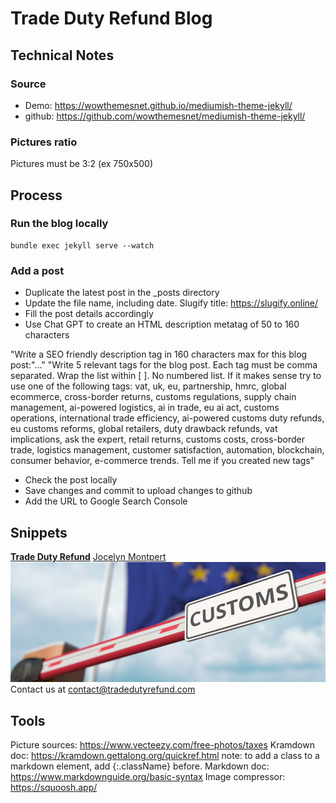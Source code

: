 # Trade Duty Refund Blog
## Technical Notes
### Source
- Demo: https://wowthemesnet.github.io/mediumish-theme-jekyll/
- github: https://github.com/wowthemesnet/mediumish-theme-jekyll/

### Pictures ratio
Pictures must be 3:2 (ex 750x500)

## Process
### Run the blog locally

```
bundle exec jekyll serve --watch
```
### Add a post
- Duplicate the latest post in the _posts directory
- Update the file name, including date. Slugify title: https://slugify.online/
- Fill the post details accordingly
- Use Chat GPT to create an HTML description metatag of 50 to 160 characters

"Write a SEO friendly description tag in 160 characters max for this blog post:"..."
"Write 5 relevant tags for the blog post. Each tag must be comma separated. Wrap the list within [ ]. No numbered list. If it makes sense try to use one of the following tags: vat, uk, eu, partnership, hmrc, global ecommerce, cross-border returns, customs regulations, supply chain management, ai-powered logistics, ai in trade, eu ai act, customs operations, international trade efficiency, ai-powered customs duty refunds, eu customs reforms, global retailers, duty drawback refunds, vat implications, ask the expert, retail returns, customs costs, cross-border trade, logistics management, customer satisfaction, automation, blockchain, consumer behavior, e-commerce trends. Tell me if you created new tags"

- Check the post locally
- Save changes and commit to upload changes to github
- Add the URL to Google Search Console

## Snippets
[**Trade Duty Refund**](https://tradedutyrefund.com)
[Jocelyn Montpert](https://tradedutyrefund.com/jocelyn-montpert.html)
![Image description](/assets/images/20240412-2.jpg)
Contact us at [contact@tradedutyrefund.com](mailto:contact@tradedutyrefund.com)

## Tools

Picture sources: https://www.vecteezy.com/free-photos/taxes
Kramdown doc: https://kramdown.gettalong.org/quickref.html
  note: to add a class to a markdown element, add {:.className} before.
Markdown doc: https://www.markdownguide.org/basic-syntax
Image compressor: https://squoosh.app/